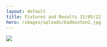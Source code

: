 ```yaml
---
layout: default
title: Fixtures and Results 31/05/22
hero: /images/uploads/badminton2.jpg
---
```

![](/images/uploads/results_220531.jpg)